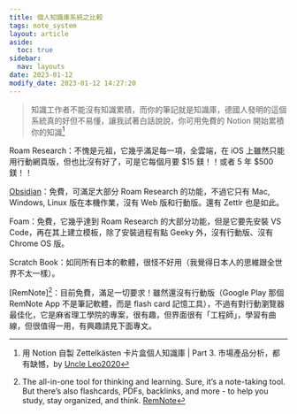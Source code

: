 ```yaml
---
title: 個人知識庫系統之比較
tags: note_system 
layout: article
aside:
  toc: true
sidebar:
  nav: layouts
date: 2023-01-12
modify_date: 2023-01-12 14:27:20
---
```



> 知識工作者不能沒有知識累積，而你的筆記就是知識庫，德國人發明的這個系統真的好但不易懂，讓我試著白話說說，你可用免費的 Notion 開始累積你的知識[^1]

Roam Research：不愧是元祖，它幾乎滿足每一項，全雲端，在 iOS 上雖然只能用行動網頁版，但也比沒有好了，可是它每個月要 $15 鎂！！或者 5 年 $500 鎂！！

[Obsidian](https://obsidian.md/)：免費，可滿足大部分 Roam Research 的功能，不過它只有 Mac, Windows, Linux 版在本機作業，沒有 Web 版和行動版。還有 Zettlr 也是如此。

Foam：免費，它幾乎達到 Roam Research 的大部分功能，但是它要先安裝 VS Code，再在其上建立模板，除了安裝過程有點 Geeky 外，沒有行動版、沒有 Chrome OS 版。

Scratch Book：如同所有日本的軟體，很怪不好用（我覺得日本人的思維跟全世界不太一樣）。

[RemNote][^2]：目前免費，滿足一切要求！雖然還沒有行動版（Google Play 那個 RemNote App 不是筆記軟體，而是 flash card 記憶工具），不過有對行動瀏覽器最佳化，它是麻省理工學院的專案，很有趣，但界面很有「工程師」，學習有曲線，但很值得一用，有興趣請見下面專文。

[^1]: 用 Notion 自製 Zettelkästen 卡片盒個人知識庫 | Part 3. 市場產品分析，都有缺憾，by [Uncle Leo2020][Uncle Leo2020]
[^2]: The all-in-one tool for thinking and learning. Sure, it’s a note-taking tool. But there’s also flashcards, PDFs, backlinks, and more - to help you study, stay organized, and think. [RemNote][RemNote]

[Uncle Leo2020]: https://medium.com/simpro/zettelkatson-by-notion-part3-a8120b8dba87 
[RemNote]: https://www.remnote.com/ 
""